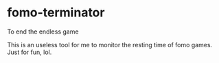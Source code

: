 # fomo-terminator
To end the endless game

This is an useless tool for me to monitor the resting time of fomo games.
Just for fun, lol.